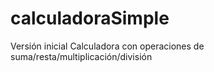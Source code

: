 # calculadoraSimple
Versión inicial
Calculadora con operaciones de suma/resta/multiplicación/división
